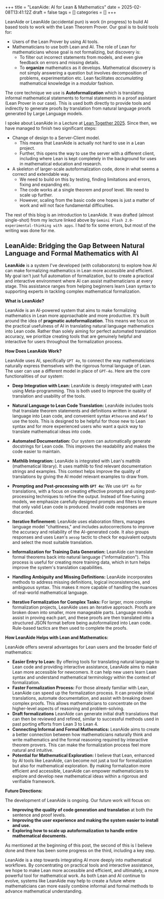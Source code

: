 +++
title = "LeanAide: AI for Lean & Mathematics"
date = 2025-02-08T13:41:12Z
draft = false
tags = []
categories = []
+++

LeanAide or LeanAIde (accidental pun) is work (in progress) to build AI based tools to work with the Lean Theorem Prover. Our goal is to build tools for:

* Users of the Lean Prover by using AI tools.
* Mathematicians to use both Lean and AI. The role of Lean for mathematicians whose goal is not formalizing, but discovery is:
    * To filter out incorrect statements from models, and even give feedback on errors and missing details.
    * To **organize** mathematics as it develops. Mathematical discovery is not simply answering a question but involves decomposition of problems, experimentation etc. Lean facilitates *accumulating* mathematical knowledge in a *modular* fashion.  

The core technique we use is **Autoformalization** which is translating informal mathematical statements to formal statements in a proof assistant (Lean Prover in our case). This is used both directly to provide tools and indirectly to generate proofs by translation from natural language proofs generated by Large Language models.

I spoke about LeanAide in a Lecture at [Lean Together 2025](https://www.youtube.com/watch?v=bTueWi6OdSg&list=PLlF-CfQhukNlzXdQvu1SVt9vcD4--fLlg&index=10). Since then, we have managed to finish two significant steps:

* Change of design to a Server-Client model.
    * This means that LeanAide is actually not hard to use in a Lean project.
    * Further, this opens the way to use the server with a different client, including where Lean is kept completely in the background for uses in mathematical education and research.
* A skeleton of larger-scale autoformalization code, done in what seems a correct and extendable way.
    * We need to build on this by testing, finding limitations and errors, fixing and expanding etc.
    * The code works at a single theorem and proof level. We need to scale up further.
    * However, scaling from the basic code one hopes is just a matter of work and will not face fundamental difficulties.

The rest of this blog is an introduction to LeanAide. It was drafted (almost single-shot) from my lecture linked above by `Gemini Flash 2.0-experimental-thinking with apps`. I had to fix some errors, but most of the writing was done for me.

## LeanAide: Bridging the Gap Between Natural Language and Formal Mathematics with AI

**LeanAide** is a system I've developed (with collaborators) to explore how AI can make formalizing mathematics in Lean more accessible and efficient.  My goal isn't just full automation of formalization, but to create a practical and interactive environment where AI can assist mathematicians at every stage. This assistance ranges from helping beginners learn Lean syntax to supporting experts in tackling complex mathematical formalization.

**What is LeanAide?**

LeanAide is an AI-powered system that aims to make formalizing mathematics in Lean more approachable and more productive.  It's built around the idea of **pragmatic autoformalization**.  This means we focus on the practical usefulness of AI in translating natural language mathematics into Lean code.  Rather than solely aiming for perfect automated translation accuracy, we prioritize creating tools that are genuinely helpful and interactive for users throughout the formalization process.

**How Does LeanAide Work?**

LeanAide uses AI, specifically `GPT 4o`, to connect the way mathematicians naturally express themselves with the rigorous formal language of Lean. The user can use a different model in place of `GPT-4o`. Here are the core functionalities of our system:

* **Deep Integration with Lean:** LeanAide is deeply integrated with Lean using Meta-programming. This is both used to improve the quality of translation and usability of the tools.

*   **Natural Language to Lean Code Translation:** LeanAide includes tools that translate theorem statements and definitions written in natural language into Lean code, and convenient syntax `#theorem` and `#def` to use the tools.  This is designed to be helpful for those new to Lean syntax and for more experienced users who want a quick way to translate mathematical ideas into code.
*   **Automated Documentation:**  Our system can automatically generate docstrings for Lean code. This improves the readability and makes the code easier to maintain.
*   **Mathlib Integration:** LeanAide is integrated with Lean's mathlib (mathematical library). It uses mathlib to find relevant documentation strings and examples. This context helps improve the quality of translations by giving the AI model relevant examples to draw from.
*   **Prompting and Post-processing with `GPT 4o`:** We use `GPT 4o` for translations, with a focus on creating effective prompts and using post-processing techniques to refine the output.  Instead of fine-tuning models, we emphasize carefully designed prompts and filters to ensure that only valid Lean code is produced.  Invalid code responses are discarded.
*   **Iterative Refinement:** LeanAide uses elaboration filters, manages language model "chattiness," and includes autocorrections to improve the accuracy and reliability of the AI-generated code.  It also groups responses and uses Lean's `aesop` tactic to check for equivalent outputs and select the most suitable translation.
*   **Informalization for Training Data Generation:** LeanAide can translate formal theorems back into natural language ("informalization").  This process is useful for creating more training data, which in turn helps improve the system's translation capabilities.
*   **Handling Ambiguity and Missing Definitions:**  LeanAide incorporates methods to address missing definitions, logical inconsistencies, and ambiguous syntax. This makes it more capable of handling the nuances of real-world mathematical language.
*   **Iterative Formalization for Complex Tasks:** For larger, more complex formalization projects, LeanAide uses an iterative approach.  Proofs are broken down into smaller, more manageable parts. Language models assist in proving each part, and these proofs are then translated into a structured JSON format before being autoformalized into Lean code. Rule-based tactics are then used to complete the proofs.

**How LeanAide Helps with Lean and Mathematics:**

LeanAide offers several advantages for Lean users and the broader field of mathematics:

*   **Easier Entry to Lean:** By offering tools for translating natural language to Lean code and providing interactive assistance, LeanAide aims to make Lean more accessible for newcomers. It can help new users learn Lean syntax and understand mathematical terminology within the context of formalization.
*   **Faster Formalization Process:** For those already familiar with Lean, LeanAide can speed up the formalization process. It can provide initial translations, automate documentation, and assist with breaking down complex proofs. This allows mathematicians to concentrate on the higher-level aspects of reasoning and problem-solving.
*   **Draft formalizations** LeanAide can generate initial draft translations that can then be reviewed and refined, similar to successful methods used in past porting efforts from Lean 3 to Lean 4.
*   **Connecting Informal and Formal Mathematics:** LeanAide aims to create a better connection between how mathematicians naturally think and write mathematics and the formal reasoning required by interactive theorem provers. This can make the formalization process feel more natural and intuitive.
*   **Potential for Mathematical Exploration:**  I believe that Lean, enhanced by AI tools like LeanAide, can become not just a tool for formalization but also for mathematical exploration. By making formalization more efficient and accessible, LeanAide can empower mathematicians to explore and develop new mathematical ideas within a rigorous and verifiable framework.

**Future Directions:**

The development of LeanAide is ongoing.  Our future work will focus on:

*   **Improving the quality of code generation and translation** at both the sentence and proof levels.
*   **Improving the user experience and making the system easier to install and use.**
*   **Exploring how to scale up autoformalization to handle entire mathematical documents.**

As mentioned at the beginning of this post, the second of this is I believe done and there has been some progress on the third, including a key step.

LeanAide is a step towards integrating AI more deeply into mathematical workflows. By concentrating on practical tools and interactive assistance, we hope to make Lean more accessible and efficient, and ultimately, a more powerful tool for mathematical work. As both Lean and AI continue to evolve, systems like LeanAide may help to create a future where mathematicians can more easily combine informal and formal methods to advance mathematical understanding.
